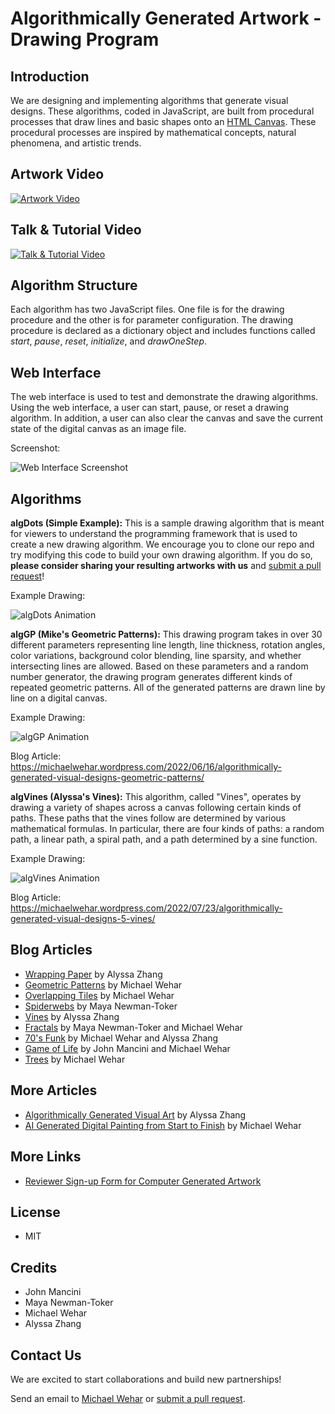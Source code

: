 # Algorithmically Generated Artwork - Drawing Program

## Introduction
We are designing and implementing algorithms that generate visual designs. These algorithms, coded in JavaScript, are built from procedural processes that draw lines and basic shapes onto an [HTML Canvas](https://www.w3schools.com/html/html5_canvas.asp). These procedural processes are inspired by mathematical concepts, natural phenomena, and artistic trends.

## Artwork Video
[![Artwork Video](https://github.com/Algorithmically-Generated-Artwork/Drawing-Program/blob/main/example_images/video_preview.png)](https://www.youtube.com/watch?v=SGNbv__s0rI)

## Talk & Tutorial Video
[![Talk & Tutorial Video](https://github.com/Algorithmically-Generated-Artwork/Drawing-Program/blob/main/example_images/talk_preview.png)](https://www.youtube.com/watch?v=0Ts7Sa_z69Y&t=46s)

## Algorithm Structure
Each algorithm has two JavaScript files.  One file is for the drawing procedure and the other is for parameter configuration.  The drawing procedure is declared as a dictionary object and includes functions called *start*, *pause*, *reset*, *initialize*, and *drawOneStep*.

## Web Interface
The web interface is used to test and demonstrate the drawing algorithms.  Using the web interface, a user can start, pause, or reset a drawing algorithm.  In addition, a user can also clear the canvas and save the current state of the digital canvas as an image file.

Screenshot:

![Web Interface Screenshot](https://github.com/Algorithmically-Generated-Artwork/Drawing-Program/blob/main/example_images/web_interface.png)

## Algorithms
**algDots (Simple Example):** This is a sample drawing algorithm that is meant for viewers to understand the programming framework that is used to create a new drawing algorithm.  We encourage you to clone our repo and try modifying this code to build your own drawing algorithm.  If you do so, **please consider sharing your resulting artworks with us** and [submit a pull request](https://github.com/Algorithmically-Generated-Artwork/Drawing-Program/pulls)!

Example Drawing:

![algDots Animation](https://github.com/Algorithmically-Generated-Artwork/Drawing-Program/blob/main/example_images/algDots.gif)

**algGP (Mike's Geometric Patterns):** This drawing program takes in over 30 different parameters representing line length, line thickness, rotation angles, color variations, background color blending, line sparsity, and whether intersecting lines are allowed. Based on these parameters and a random number generator, the drawing program generates different kinds of repeated geometric patterns. All of the generated patterns are drawn line by line on a digital canvas.

Example Drawing:

![algGP Animation](https://github.com/Algorithmically-Generated-Artwork/Drawing-Program/blob/main/example_images/algGP.gif)

Blog Article: https://michaelwehar.wordpress.com/2022/06/16/algorithmically-generated-visual-designs-geometric-patterns/

**algVines (Alyssa's Vines):** This algorithm, called "Vines", operates by drawing a variety of shapes across a canvas following certain kinds of paths. These paths that the vines follow are determined by various mathematical formulas. In particular, there are four kinds of paths: a random path, a linear path, a spiral path, and a path determined by a sine function.

Example Drawing:

![algVines Animation](https://github.com/Algorithmically-Generated-Artwork/Drawing-Program/blob/main/example_images/algVines.gif)

Blog Article: https://michaelwehar.wordpress.com/2022/07/23/algorithmically-generated-visual-designs-5-vines/

## Blog Articles
- [Wrapping Paper](https://michaelwehar.wordpress.com/2022/06/14/algorithmically-generated-visual-designs-wrapping-paper/) by Alyssa Zhang
- [Geometric Patterns](https://michaelwehar.wordpress.com/2022/06/16/algorithmically-generated-visual-designs-geometric-patterns/) by Michael Wehar
- [Overlapping Tiles](https://michaelwehar.wordpress.com/2022/07/07/algorithmically-generated-visual-designs-3-overlapping-tiles/) by Michael Wehar
- [Spiderwebs](https://michaelwehar.wordpress.com/2022/07/10/algorithmically-generated-visual-designs-4-spiderwebs/) by Maya Newman-Toker
- [Vines](https://michaelwehar.wordpress.com/2022/07/23/algorithmically-generated-visual-designs-5-vines/) by Alyssa Zhang
- [Fractals](https://michaelwehar.wordpress.com/2022/08/10/algorithmically-generated-visual-designs-6-fractals/) by Maya Newman-Toker and Michael Wehar
- [70's Funk](https://michaelwehar.wordpress.com/2022/08/10/algorithmically-generated-visual-designs-7-70s-funk/) by Michael Wehar and Alyssa Zhang
- [Game of Life](https://michaelwehar.wordpress.com/2022/08/10/algorithmically-generated-visual-designs-8-game-of-life/) by John Mancini and Michael Wehar
- [Trees](https://michaelwehar.wordpress.com/2022/08/19/algorithmically-generated-visual-designs-9-trees/) by Michael Wehar

## More Articles
- [Algorithmically Generated Visual Art](https://alyssazhang.squarespace.com/work/algorithmically-generated-artwork) by Alyssa Zhang
- [AI Generated Digital Painting from Start to Finish](https://www.aiplusinfo.com/blog/ai-generated-digital-painting-from-start-to-finish/) by Michael Wehar

## More Links
- [Reviewer Sign-up Form for Computer Generated Artwork](https://docs.google.com/forms/d/e/1FAIpQLSdhmHGGojQslun9Fp3AZL7hCYHlfo9F8SGW5YX-YMTFrR13Dw/viewform)

## License
- MIT

## Credits
- John Mancini
- Maya Newman-Toker
- Michael Wehar
- Alyssa Zhang

## Contact Us
We are excited to start collaborations and build new partnerships!

Send an email to [Michael Wehar](http://michaelwehar.com) or [submit a pull request](https://github.com/Algorithmically-Generated-Artwork/Drawing-Program/pulls).
